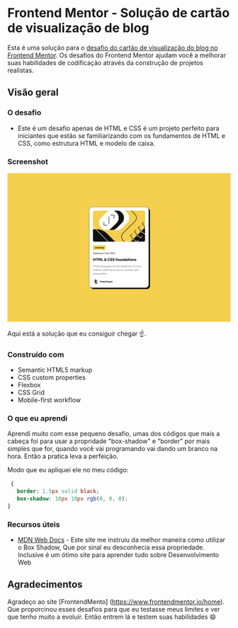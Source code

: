 # Frontend Mentor - Solução de cartão de visualização de blog

Esta é uma solução para o [desafio do cartão de visualização do blog no Frontend Mentor](https://www.frontendmentor.io/challenges/blog-preview-card-ckPaj01IcS). Os desafios do Frontend Mentor ajudam você a melhorar suas habilidades de codificação através da construção de projetos realistas.

## Visão geral

### O desafio

- Este é um desafio apenas de HTML e CSS é um projeto perfeito para iniciantes que estão se familiarizando com os fundamentos de HTML e CSS, como estrutura HTML e modelo de caixa.

### Screenshot

![](/design/desktop-design.jpg)

Aqui está a solução que eu consiguir chegar ☝️.


### Construído com

- Semantic HTML5 markup
- CSS custom properties
- Flexbox
- CSS Grid
- Mobile-first workflow

### O que eu aprendi

Aprendi muito com esse pequeno desafio, umas dos códigos que mais a cabeça foi para usar a propridade "box-shadow" e "border" por mais simples que for, quando você vai programando vai dando um branco na hora. Então a pratica leva a 
perfeição.

Modo que eu apliquei ele no meu código:

```css
 {
   border: 1.5px solid black;
   box-shadow: 10px 10px rgb(0, 0, 0);
}
```

### Recursos úteis

- [MDN Web Docs](https://developer.mozilla.org/pt-BR/) - Este site me instruiu da melhor maneira como utilizar o Box Shadow, Que por sinal eu desconhecia essa propriedade. Inclusive é um ótimo site para aprender tudo sobre Desenvolvimento Web

## Agradecimentos

Agradeço ao site [FrontendMento] (https://www.frontendmentor.io/home). Que proporcinou esses desafios para que eu
testasse meus limites e ver que tenho muito a evoluir. Então entrem lá e testem suas habilidades 😄
